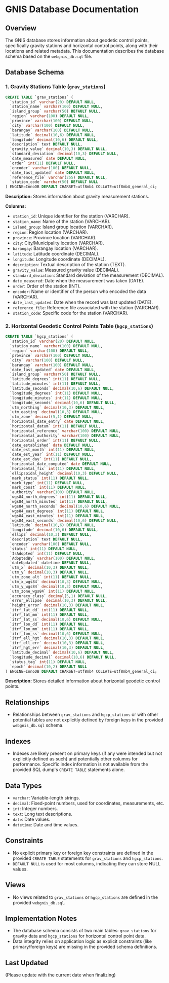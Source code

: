 # GNIS Database Documentation

## Overview

The GNIS database stores information about geodetic control points, specifically gravity stations and horizontal control points, along with their locations and related metadata. This documentation describes the database schema based on the `webgnis_db.sql` file.

## Database Schema

### 1. Gravity Stations Table (`grav_stations`)

```sql
CREATE TABLE `grav_stations` (
  `station_id` varchar(20) DEFAULT NULL,
  `station_name` varchar(100) DEFAULT NULL,
  `island_group` varchar(50) DEFAULT NULL,
  `region` varchar(100) DEFAULT NULL,
  `province` varchar(100) DEFAULT NULL,
  `city` varchar(100) DEFAULT NULL,
  `barangay` varchar(100) DEFAULT NULL,
  `latitude` decimal(10,6) DEFAULT NULL,
  `longitude` decimal(10,6) DEFAULT NULL,
  `description` text DEFAULT NULL,
  `gravity_value` decimal(10,3) DEFAULT NULL,
  `standard_deviation` decimal(10,3) DEFAULT NULL,
  `date_measured` date DEFAULT NULL,
  `order` int(11) DEFAULT NULL,
  `encoder` varchar(100) DEFAULT NULL,
  `date_last_updated` date DEFAULT NULL,
  `reference_file` varchar(255) DEFAULT NULL,
  `station_code` varchar(50) DEFAULT NULL
) ENGINE=InnoDB DEFAULT CHARSET=utf8mb4 COLLATE=utf8mb4_general_ci;
```

**Description:** Stores information about gravity measurement stations.

**Columns:**
*   `station_id`: Unique identifier for the station (VARCHAR).
*   `station_name`: Name of the station (VARCHAR).
*   `island_group`: Island group location (VARCHAR).
*   `region`: Region location (VARCHAR).
*   `province`: Province location (VARCHAR).
*   `city`: City/Municipality location (VARCHAR).
*   `barangay`: Barangay location (VARCHAR).
*   `latitude`: Latitude coordinate (DECIMAL).
*   `longitude`: Longitude coordinate (DECIMAL).
*   `description`: Textual description of the station (TEXT).
*   `gravity_value`: Measured gravity value (DECIMAL).
*   `standard_deviation`: Standard deviation of the measurement (DECIMAL).
*   `date_measured`: Date when the measurement was taken (DATE).
*   `order`: Order of the station (INT).
*   `encoder`: Name or identifier of the person who encoded the data (VARCHAR).
*   `date_last_updated`: Date when the record was last updated (DATE).
*   `reference_file`: Reference file associated with the station (VARCHAR).
*   `station_code`: Specific code for the station (VARCHAR).

### 2. Horizontal Geodetic Control Points Table (`hgcp_stations`)

```sql
CREATE TABLE `hgcp_stations` (
  `station_id` varchar(20) DEFAULT NULL,
  `station_name` varchar(100) DEFAULT NULL,
  `region` varchar(100) DEFAULT NULL,
  `province` varchar(100) DEFAULT NULL,
  `city` varchar(100) DEFAULT NULL,
  `barangay` varchar(100) DEFAULT NULL,
  `date_last_updated` date DEFAULT NULL,
  `island_group` varchar(50) DEFAULT NULL,
  `latitude_degrees` int(11) DEFAULT NULL,
  `latitude_minutes` int(11) DEFAULT NULL,
  `latitude_seconds` decimal(10,6) DEFAULT NULL,
  `longitude_degrees` int(11) DEFAULT NULL,
  `longitude_minutes` int(11) DEFAULT NULL,
  `longitude_seconds` decimal(10,6) DEFAULT NULL,
  `utm_northing` decimal(10,3) DEFAULT NULL,
  `utm_easting` decimal(10,3) DEFAULT NULL,
  `utm_zone` decimal(5,1) DEFAULT NULL,
  `horizontal_date_entry` date DEFAULT NULL,
  `horizontal_datum` int(11) DEFAULT NULL,
  `horizontal_reference` varchar(100) DEFAULT NULL,
  `horizontal_authority` varchar(100) DEFAULT NULL,
  `horizontal_order` int(11) DEFAULT NULL,
  `date_established` date DEFAULT NULL,
  `date_est_month` int(11) DEFAULT NULL,
  `date_est_year` int(11) DEFAULT NULL,
  `date_est_day` int(11) DEFAULT NULL,
  `horizontal_date_computed` date DEFAULT NULL,
  `horizontal_fix` int(11) DEFAULT NULL,
  `ellipsoidal_height` decimal(10,3) DEFAULT NULL,
  `mark_status` int(11) DEFAULT NULL,
  `mark_type` int(11) DEFAULT NULL,
  `mark_const` int(11) DEFAULT NULL,
  `authority` varchar(100) DEFAULT NULL,
  `wgs84_north_degrees` int(11) DEFAULT NULL,
  `wgs84_north_minutes` int(11) DEFAULT NULL,
  `wgs84_north_seconds` decimal(10,6) DEFAULT NULL,
  `wgs84_east_degrees` int(11) DEFAULT NULL,
  `wgs84_east_minutes` int(11) DEFAULT NULL,
  `wgs84_east_seconds` decimal(10,6) DEFAULT NULL,
  `latitude` decimal(10,6) DEFAULT NULL,
  `longitude` decimal(10,6) DEFAULT NULL,
  `ellipz` decimal(10,3) DEFAULT NULL,
  `description` text DEFAULT NULL,
  `encoder` varchar(100) DEFAULT NULL,
  `status` int(11) DEFAULT NULL,
  `IsAdopted` int(11) DEFAULT NULL,
  `AdoptedBy` varchar(100) DEFAULT NULL,
  `dateUpdated` datetime DEFAULT NULL,
  `utm_x` decimal(10,3) DEFAULT NULL,
  `utm_y` decimal(10,3) DEFAULT NULL,
  `utm_zone_alt` int(11) DEFAULT NULL,
  `utm_x_wgs84` decimal(10,3) DEFAULT NULL,
  `utm_y_wgs84` decimal(10,3) DEFAULT NULL,
  `utm_zone_wgs84` int(11) DEFAULT NULL,
  `accuracy_class` decimal(5,1) DEFAULT NULL,
  `error_ellipse` decimal(10,3) DEFAULT NULL,
  `height_error` decimal(10,3) DEFAULT NULL,
  `itrf_lat_dd` int(11) DEFAULT NULL,
  `itrf_lat_mm` int(11) DEFAULT NULL,
  `itrf_lat_ss` decimal(10,6) DEFAULT NULL,
  `itrf_lon_dd` int(11) DEFAULT NULL,
  `itrf_lon_mm` int(11) DEFAULT NULL,
  `itrf_lon_ss` decimal(10,6) DEFAULT NULL,
  `itrf_ell_hgt` decimal(10,3) DEFAULT NULL,
  `itrf_ell_err` decimal(10,3) DEFAULT NULL,
  `itrf_hgt_err` decimal(10,3) DEFAULT NULL,
  `latitude_decimal` decimal(10,6) DEFAULT NULL,
  `longitude_decimal` decimal(10,6) DEFAULT NULL,
  `status_tag` int(11) DEFAULT NULL,
  `epoch` decimal(10,2) DEFAULT NULL
) ENGINE=InnoDB DEFAULT CHARSET=utf8mb4 COLLATE=utf8mb4_general_ci;
```

**Description:** Stores detailed information about horizontal geodetic control points.

## Relationships

*   Relationships between `grav_stations` and `hgcp_stations` or with other potential tables are not explicitly defined by foreign keys in the provided `webgnis_db.sql` schema.

## Indexes

*   Indexes are likely present on primary keys (if any were intended but not explicitly defined as such) and potentially other columns for performance. Specific index information is not available from the provided SQL dump's `CREATE TABLE` statements alone.

## Data Types

*   `varchar`: Variable-length strings.
*   `decimal`: Fixed-point numbers, used for coordinates, measurements, etc.
*   `int`: Integer numbers.
*   `text`: Long text descriptions.
*   `date`: Date values.
*   `datetime`: Date and time values.

## Constraints

*   No explicit primary key or foreign key constraints are defined in the provided `CREATE TABLE` statements for `grav_stations` and `hgcp_stations`.
*   `DEFAULT NULL` is used for most columns, indicating they can store NULL values.

## Views

*   No views related to `grav_stations` or `hgcp_stations` are defined in the provided `webgnis_db.sql`.

## Implementation Notes

*   The database schema consists of two main tables: `grav_stations` for gravity data and `hgcp_stations` for horizontal control point data.
*   Data integrity relies on application logic as explicit constraints (like primary/foreign keys) are missing in the provided schema definitions.

## Last Updated

(Please update with the current date when finalizing)